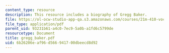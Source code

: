 ```yaml
---
content_type: resource
description: This resource includes a biography of Gregg Baker.
file: https://ol-ocw-studio-app-qa.s3.amazonaws.com/courses/21m-410-vocal-repertoire-and-performance-african-american-composers-spring-2005/6b26206eaf96d566941700dbeecd8d92_gregg_baker.pdf
file_type: application/pdf
parent_uid: 93231b61-a4c0-7ec9-5a0b-a1fd6c5799de
resourcetype: Document
title: gregg_baker.pdf
uid: 6b26206e-af96-d566-9417-00dbeecd8d92
---
```

